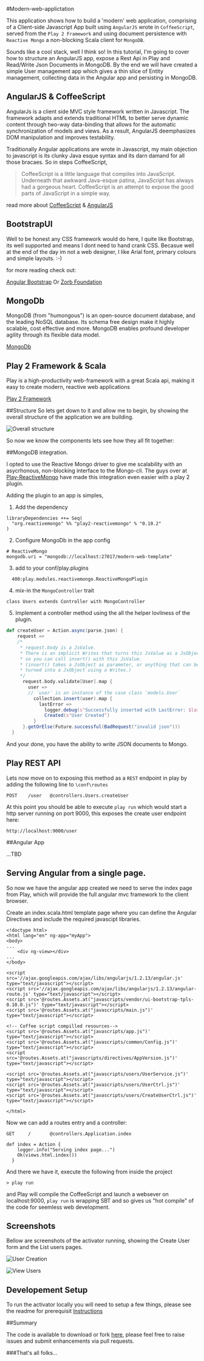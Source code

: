 
#Modern-web-applictation 

This application shows how to build a 'modern' web application, comprising of a Client-side Javascript App built using
``AngularJS`` wrote in ``CoffeeScript``, served from the ``Play 2 Framework`` and using document persistence with
``Reactive Mongo`` a non-blocking Scala client for ``MongoDB``.

Sounds like a cool stack, well I think so!  In this tutorial, I'm going to cover how to structure an AngularJS app,
expose a Rest Api in Play and Read/Write Json Documents in MongoDB.  By the end we will have created a simple User
management app which gives a thin slice of Entity management, collecting data in the Angular app and persisting in MongoDB.

## AngularJS & CoffeeScript

AngularJs is a client side MVC style framework written in Javascript. The framework adapts and extends traditional HTML to better serve dynamic content through two-way data-binding that allows for the automatic synchronization of models and views. As a result, AngularJS deemphasizes DOM manipulation and improves testability.

Traditionally Angular applications are wrote in Javascript, my main objection to javascript is its clunky Java esque syntax and its darn damand for all those bracaes.  So in steps CoffeeScript, 

>CoffeeScript is a little language that compiles into JavaScript. Underneath that awkward Java-esque patina,
>JavaScript has always had a gorgeous heart. CoffeeScript is an attempt to expose the good parts of 
>JavaScript in a simple way.

read more about [CoffeeScript](http://coffeescript.org/) & [AngularJS](http://angularjs.org/)

## BootstrapUI

Well to be honest any CSS framework would do here, I quite like Bootstrap, its well supported and means I dont need to hand crank CSS.  Becasue well at the end of the day im not a web designer, I like Arial font, primary colours and simple layouts. :-) 

for more reading check out:

[Angular Bootstrap](http://angular-ui.github.io/bootstrap/)
Or 
[Zorb Foundation](http://foundation.zurb.com/)

## MongoDb

MongoDB (from "humongous") is an open-source document database, and the leading NoSQL database.  Its schema free design make it highly scalable, cost effective and more.  MongoDB enables profound developer agility through its flexible data model.  

[MongoDb](http://www.mongodb.com)

## Play 2 Framework & Scala

Play is a high-productivity web-framework with a great Scala api, making it easy to create modern, reactive web applications

[Play 2 Framework](http://www.playframework.com/documentation/2.2.x/Home)


##Structure
So lets get down to it and allow me to begin, by showing the overall structure of the application we are building.

![Overall structure](tutorial/overview.png)

So now we know the components lets see how they all fit together:

##MongoDB integration.

I opted to use the Reactive Mongo driver to give me scalability with an asycrhonous, non-blocking interface to the Mongo-cli.
The guys over at [Play-ReactiveMongo](https://github.com/ReactiveMongo/Play-ReactiveMongo) have made this integration even easier with a play 2 plugin.

Adding the plugin to an app is simples,

1.  Add the dependency
```
libraryDependencies ++= Seq(
  "org.reactivemongo" %% "play2-reactivemongo" % "0.10.2"
)
```
2. Configure MongoDb in the app config
```
# ReactiveMongo
mongodb.uri = "mongodb://localhost:27017/modern-web-template"
```
3. add to your conf/play.plugins
```
  400:play.modules.reactivemongo.ReactiveMongoPlugin
```
4. mix-in the `MongoController` trait
```
class Users extends Controller with MongoController
```
5. Implement a controller method using the all the helper lovliness of the plugin.
```scala
def createUser = Action.async(parse.json) {
    request =>
    /*
     * request.body is a JsValue.
     * There is an implicit Writes that turns this JsValue as a JsObject,
     * so you can call insert() with this JsValue.
     * (insert() takes a JsObject as parameter, or anything that can be
     * turned into a JsObject using a Writes.)
     */
      request.body.validate[User].map {
        user =>
        // `user` is an instance of the case class `models.User`
          collection.insert(user).map {
            lastError =>
              logger.debug(s"Successfully inserted with LastError: $lastError")
              Created(s"User Created")
          }
      }.getOrElse(Future.successful(BadRequest("invalid json")))
  }
```

And your done, you have the ability to write JSON documents to Mongo.

## Play REST API

Lets now move on to exposing this method as a `REST` endpoint in play by adding the following line to `\conf\routes`

```
POST    /user   @controllers.Users.createUser
```

At this point you should be able to execute `play run` which would start a http server running on port 9000, this exposes the create user endpoint here:

```
http://localhost:9000/user
```

##Angular App

...TBD



## Serving Angular from a single page.

So now we have the angular app created we need to serve the index page from Play, which will provide the full angular mvc framework to the client browser.

Create an index.scala.html template page where you can define the Angular Directives and include the required javascipt libraries.

```
<!doctype html>
<html lang="en" ng-app="myApp">
<body>
...
    <div ng-view></div>
...
</body>

<script src='//ajax.googleapis.com/ajax/libs/angularjs/1.2.13/angular.js' type="text/javascript"></script>
<script src='//ajax.googleapis.com/ajax/libs/angularjs/1.2.13/angular-route.js' type="text/javascript"></script>
<script src='@routes.Assets.at("javascripts/vendor/ui-bootstrap-tpls-0.10.0.js")' type="text/javascript"></script>
<script src='@routes.Assets.at("javascripts/main.js")' type="text/javascript"></script>

<!-- Coffee script compilled resources-->
<script src='@routes.Assets.at("javascripts/app.js")' type="text/javascript"></script>
<script src='@routes.Assets.at("javascripts/common/Config.js")' type="text/javascript"></script>
<script src='@routes.Assets.at("javascripts/directives/AppVersion.js")' type="text/javascript"></script>

<script src='@routes.Assets.at("javascripts/users/UserService.js")' type="text/javascript"></script>
<script src='@routes.Assets.at("javascripts/users/UserCtrl.js")' type="text/javascript"></script>
<script src='@routes.Assets.at("javascripts/users/CreateUserCtrl.js")' type="text/javascript"></script>

</html>
```

Now we can add a routes entry and a controller:
```
GET     /       @controllers.Application.index
```
```
def index = Action {
    logger.info("Serving index page...")
    Ok(views.html.index())
  }
```

And there we have it, execute the following from inside the project  
```
> play run
```
and Play will compile the CoffeeScript and launch a websever on localhost:9000, `play run` is wrapping SBT and so gives us "hot compile" of the code for seemless web development.

## Screenshots
Bellow are screenshots of the activator running, showing the Create User form and the List users pages.  

![User Creation](tutorial/create.png)

![View Users](tutorial/view.png)

## Developement Setup

To run the activator locally you will need to setup a few things, please see the readme for prerequisit [Instructions](http://github.com/lashford/modern-web-template/blob/master/README.md)

##Summary

The code is available to download or fork [here](http://github.com/lashford/modern-web-template/), please feel free to raise issues and submit enhancements via pull requests.

###That's all folks...